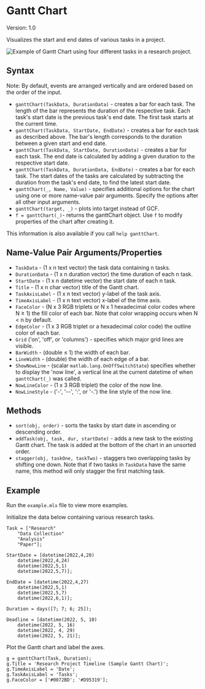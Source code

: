 # Gantt Chart

Version: 1.0

Visualizes the start and end dates of various tasks in a project.

![Example of Gantt Chart using four different tasks in a research project.](https://insidelabs-git.mathworks.com/charting/chartsforfileexchange/-/raw/filled_line_chart/gantt-chart/ganttChart.png)


## Syntax
Note: By default, events are arranged vertically and are ordered based on the order of the input.

- `ganttChart(TaskData, DurationData)` - creates a bar for each task. The length of the bar represents the duration of the respective task. Each task's start date is the previous task's end date. The first task starts at the current time.
- `ganttChart(TaskData, StartDate, EndDate)` - creates a bar for each task as described above. The bar's length corresponds to the duration between a given start and end date.
- `ganttChart(TaskData, StartDate, DurationData)` - creates a bar for each task. The end date is calculated by adding a given duration to the respective start date.
- `ganttChart(TaskData, DurationData, EndDate)` - creates a bar for each task. The start dates of the tasks are calculated by subtracting the duration from the task's end date, to find the latest start date. 
- `ganttChart(_, Name, Value)` - specifies additional options for the chart using one or more name-value pair arguments. Specify the options after all other input arguments.
- `ganttChart(target, _)` - plots into target instead of GCF.
- `f = ganttChart(_)`- returns the ganttChart object. Use `f` to modify properties of the chart after creating it.

This information is also available if you call `help ganttChart`.


## Name-Value Pair Arguments/Properties
- `TaskData` - (1 x n text vector) the task data containing n tasks.
- `DurationData` - (1 x n duration vector) the time duration of each n task.
- `StartDate` - (1 x n datetime vector) the start date of each n task.
- `Title` - (1 x n char vector) title of the Gantt chart.
- `TaskAxisLabel` - (1 x n text vector) y-label of the task axis.
- `TimeAxisLabel` - (1 x n text vector) x-label of the time axis.
- `FaceColor` - (N x 3 RGB triplets or N x 1 hexadecimal color codes where N ≥ 1) the fill color of each bar. Note that color wrapping occurs when N < n by default.
- `EdgeColor` - (1 x 3 RGB triplet or a hexadecimal color code) the outline color of each bar.
- `Grid` ('on', 'off', or 'columns') - specifies which major grid lines are visible.
- `BarWidth` - (double ≤ 1) the width of each bar.
- `LineWidth` - (double) the width of each edge of a bar.
- `ShowNowLine` - (scalar `matlab.lang.OnOffSwitchState`) specifies whether to display the 'now line', a vertical line at the current datetime of when `ganttChart(_)` was called.
- `NowLineColor` - (1 x 3 RGB triplet) the color of the now line.
- `NowLineStyle` - ('-', '--', ':', or '-.') the line style of the now line.

## Methods
- `sort(obj, order)` - sorts the tasks by start date in ascending or descending order.
- `addTask(obj, task, dur, startDate)` - adds a new task to the existing Gantt chart. The task is added at the bottom of the chart in an unsorted order.
- `stagger(obj, taskOne, taskTwo)` - staggers two overlapping tasks by shifting one down. Note that if two tasks in `TaskData` have the same name, this method will only stagger the first matching task.

## Example
Run the `example.mlx` file to view more examples.

Initialize the data below containing various research tasks.
```
Task = ["Research"
    "Data Collection" 
    "Analysis" 
    "Paper"];

StartDate = [datetime(2022,4,20)
    datetime(2022,4,24)
    datetime(2022,5,1)
    datetime(2022,5,7)];

EndDate = [datetime(2022,4,27) 
    datetime(2022,5,1)
    datetime(2022,5,7)
    datetime(2022,6,1)];

Duration = days([7; 7; 6; 25]);

Deadline = [datetime(2022, 5, 10)
    datetime(2022, 5, 16)
    datetime(2022, 4, 29)
    datetime(2022, 5, 21)];
```

Plot the Gantt chart and label the axes.
```
g = ganttChart(Task, Duration);
g.Title = 'Research Project Timeline (Sample Gantt Chart)';
g.TimeAxisLabel = 'Date';
g.TaskAxisLabel = 'Tasks';
g.FaceColor = ['#0072BD'; '#D95319'];
```

